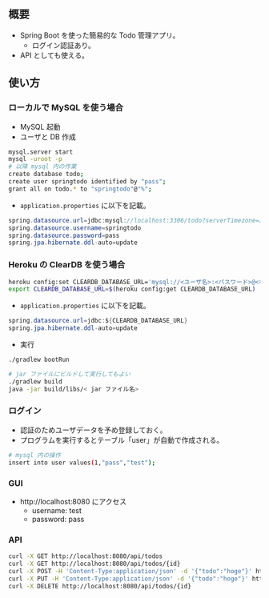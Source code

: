 ## 概要
- Spring Boot を使った簡易的な Todo 管理アプリ。
  - ログイン認証あり。
- API としても使える。

## 使い方
### ローカルで MySQL を使う場合
- MySQL 起動
- ユーザと DB 作成
```bash
mysql.server start
mysql -uroot -p
# 以降 mysql 内の作業
create database todo;
create user springtodo identified by "pass";
grant all on todo.* to "springtodo"@"%";
```

- `application.properties` に以下を記載。
```java
spring.datasource.url=jdbc:mysql://localhost:3306/todo?serverTimezone=JST
spring.datasource.username=springtodo
spring.datasource.password=pass
spring.jpa.hibernate.ddl-auto=update
```

### Heroku の ClearDB を使う場合
```bash
heroku config:set CLEARDB_DATABASE_URL='mysql://<ユーザ名>:<パスワード>@<ホスト名>/<DB名>?reconnect=true&characterEncoding=UTF-8&characterSetResults=UTF-8&serverTimezone=JST'
export CLEARDB_DATABASE_URL=$(heroku config:get CLEARDB_DATABASE_URL)
```

- `application.properties` に以下を記載。
```java
spring.datasource.url=jdbc:${CLEARDB_DATABASE_URL}
spring.jpa.hibernate.ddl-auto=update
```

- 実行
```bash
./gradlew bootRun

# jar ファイルにビルドして実行してもよい
./gradlew build
java -jar build/libs/< jar ファイル名>
```

### ログイン
- 認証のためユーザデータを予め登録しておく。
- プログラムを実行するとテーブル「user」が自動で作成される。
```bash
# mysql 内の操作
insert into user values(1,"pass","test");
```

### GUI
- http://localhost:8080 にアクセス
  - username: test
  - password: pass

### API
```bash
curl -X GET http://localhost:8080/api/todos
curl -X GET http://localhost:8080/api/todos/{id}
curl -X POST -H 'Content-Type:application/json' -d '{"todo":"hoge"}' http://localhost:8080/api/todos
curl -X PUT -H 'Content-Type:application/json' -d '{"todo":"hoge"}' http://localhost:8080/api/todos/{id}
curl -X DELETE http://localhost:8080/api/todos/{id}
```
